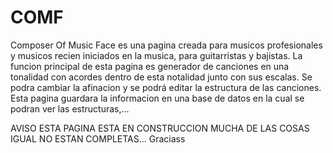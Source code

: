 # COMF
Composer Of Music Face es una pagina creada para musicos profesionales y musicos recien iniciados en la musica, para guitarristas y bajistas.
La funcion principal de esta pagina es generador de canciones en una tonalidad con acordes dentro de esta notalidad junto con sus escalas. Se podra cambiar la afinacion y se podrá editar la estructura de las canciones.
Esta pagina guardara la informacion en una base de datos en la cual se podran ver las estructuras,...

AVISO ESTA PAGINA ESTA EN CONSTRUCCION MUCHA DE LAS COSAS IGUAL NO ESTAN COMPLETAS... Graciass
